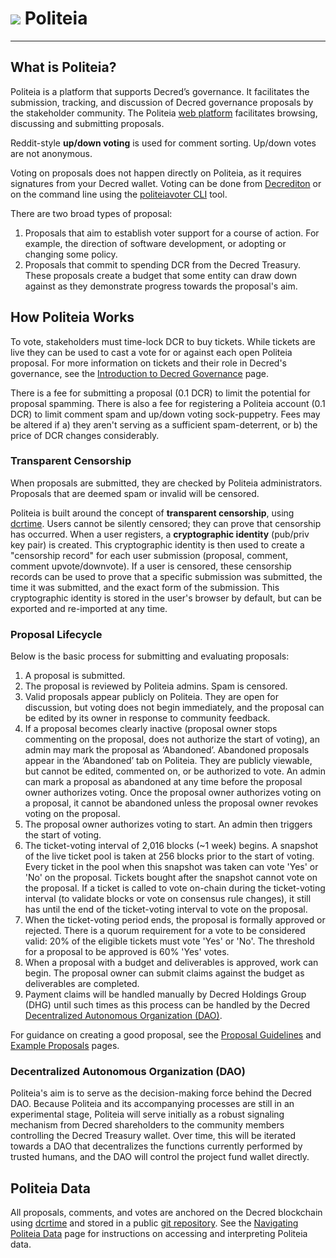 # <img class="dcr-icon" src="/img/dcr-icons/Politeia.svg" /> Politeia

---

## What is Politeia?

Politeia is a platform that supports Decred’s governance. It facilitates the submission, tracking, and discussion of Decred governance proposals by the stakeholder community. The Politeia [web platform](https://proposals.decred.org/) facilitates browsing, discussing and submitting proposals.

Reddit-style **up/down voting** is used for comment sorting. Up/down votes are not anonymous.

Voting on proposals does not happen directly on Politeia, as it requires signatures from your Decred wallet. Voting can be done from [Decrediton](../../wallets/decrediton/decrediton-setup.md) or on the command line using the [politeiavoter CLI](https://github.com/decred/politeia/tree/master/politeiavoter) tool. 

There are two broad types of proposal:

1. Proposals that aim to establish voter support for a course of action. For example, the direction of software development, or adopting or changing some policy.
2. Proposals that commit to spending DCR from the Decred Treasury. These proposals create a budget that some entity can draw down against as they demonstrate progress towards the proposal's aim.

## How Politeia Works

To vote, stakeholders must time-lock DCR to buy tickets. While tickets are live they can be used to cast a vote for or against each open Politeia proposal. For more information on tickets and their role in Decred's governance, see the [Introduction to Decred Governance](../../governance/overview.md) page.

There is a fee for submitting a proposal (0.1 DCR) to limit the potential for proposal spamming. There is also a fee for registering a Politeia account (0.1 DCR) to limit comment spam and up/down voting sock-puppetry. Fees may be altered if a) they aren't serving as a sufficient spam-deterrent, or b) the price of DCR changes considerably.

### Transparent Censorship

When proposals are submitted, they are checked by Politeia administrators. Proposals that are deemed spam or invalid will be censored.

Politeia is built around the concept of **transparent censorship**, using [dcrtime](https://github.com/decred/dcrtime). Users cannot be silently censored; they can prove that censorship has occurred. When a user registers, a **cryptographic identity** (pub/priv key pair) is created. This cryptographic identity is then used to create a "censorship record" for each user submission (proposal, comment, comment upvote/downvote). If a user is censored, these censorship records can be used to prove that a specific submission was submitted, the time it was submitted, and the exact form of the submission. This cryptographic identity is stored in the user's browser by default, but can be exported and re-imported at any time. 


### Proposal Lifecycle

Below is the basic process for submitting and evaluating proposals:

1. A proposal is submitted.
1. The proposal is reviewed by Politeia admins. Spam is censored. 
1. Valid proposals appear publicly on Politeia. They are open for discussion, but voting does not begin immediately, and the proposal can be edited by its owner in response to community feedback. 
1. If a proposal becomes clearly inactive (proposal owner stops commenting on the proposal, does not authorize the start of voting), an admin may mark the proposal as ‘Abandoned’. Abandoned proposals appear in the ‘Abandoned’ tab on Politeia. They are publicly viewable, but cannot be edited, commented on, or be authorized to vote. An admin can mark a proposal as abandoned at any time before the proposal owner authorizes voting. Once the proposal owner authorizes voting on a proposal, it cannot be abandoned unless the proposal owner revokes voting on the proposal.
1. The proposal owner authorizes voting to start. An admin then triggers the start of voting.	
1. The ticket-voting interval of 2,016 blocks (~1 week) begins. A snapshot of the live ticket pool is taken at 256 blocks prior to the start of voting. Every ticket in the pool when this snapshot was taken can vote 'Yes' or 'No' on the proposal. Tickets bought after the snapshot cannot vote on the proposal. If a ticket is called to vote on-chain during the ticket-voting interval (to validate blocks or vote on consensus rule changes), it still has until the end of the ticket-voting interval to vote on the proposal.
1. When the ticket-voting period ends, the proposal is formally approved or rejected. There is a quorum requirement for a vote to be considered valid: 20% of the eligible tickets must vote 'Yes' or 'No'. The threshold for a proposal to be approved is 60% 'Yes' votes.
1. When a proposal with a budget and deliverables is approved, work can begin. The proposal owner can submit claims against the budget as deliverables are completed.
1. Payment claims will be handled manually by Decred Holdings Group (DHG) until such times as this process can be handled by the Decred [Decentralized Autonomous Organization (DAO)](#decentralized-autonomous-organization-dao).

For guidance on creating a good proposal, see the [Proposal Guidelines](../../governance/politeia/proposal-guidelines.md) and [Example Proposals](../../governance/politeia/example-proposals.md) pages.

### Decentralized Autonomous Organization (DAO)

Politeia's aim is to serve as the decision-making force behind the Decred DAO. Because Politeia and its accompanying processes are still in an experimental stage, Politeia will serve initially as a robust signaling mechanism from Decred shareholders to the community members controlling the Decred Treasury wallet. Over time, this will be iterated towards a DAO that decentralizes the functions currently performed by trusted humans, and the DAO will control the project fund wallet directly.

## Politeia Data

All proposals, comments, and votes are anchored on the Decred blockchain using [dcrtime](https://github.com/decred/dcrtime) and stored in a public [git repository](https://github.com/decred-proposals/mainnet). See the [Navigating Politeia Data](../../advanced/navigating-politeia-data.md) page for instructions on accessing and interpreting Politeia data. 




